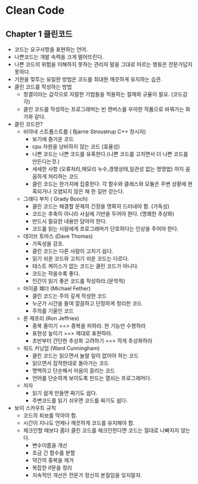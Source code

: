 # Clean Code

## Chapter 1 클린코드

* 코드는 요구사항을 표현하는 언어.
* 나쁜코드는 개발 속력을 크게 떨어뜨린다.
* 나쁜 코드의 위험을 이해하지 못하는 관리자 말을 그대로 따르는 행동은 전문가답지 못하다.
* 기한을 맞투는 유일한 방법은 코드를 최대한 깨끗하게 유지하는 습관.
* 클린 코드를 작성하는 방법
	* 청결이라는 감각으로 자잘한 기법들을 적용하는 절제와 규율이 필요. (코드감각)
	* 클린 코드를 작성하는 프로그래머는 빈 캔버스를 우아한 작품으로 바꿔가는 화가와 같다.
* 클린 코드란?
	* 비야네 스트롭스트룹 ( Bjarne Stroustrup C++ 창시자)
		* 보기에 즐거운 코드
		* cpu 자원을 낭비하지 않는 코드 (효율성)
		* 나쁜 코드는 나쁜 코드를 유혹한다.(나쁜 코드를 고치면서 더 나쁜 코드를 만든다는것.)
		* 세세한 사항 (오류처리,메모리 누수,경쟁상태,일관성 없는 명명법) 까지 꼼꼼하게 처리하는 코드
		* 클린 코드는 한가지에 집중한다. 각 함수와 클래스와 모듈은 주변 상황에 현혹되거나 오염되지 않은 채 한 길만 걷는다.
    * 그래디 부치 ( Grady Booch)
    	* 클린 코드는 해결할 문제의 긴장을 명확히 드러내야 함. (가독성)
    	* 코드는 추축이 아니라 사실에 기반을 두어야 한다. (명쾌한 추상화)
    	* 반드시 필요한 내용만 담아야 한다.
    	* 코드를 읽는 사람에게 프로그래머가 단호하다는 인상을 주어야 한다.
    * 데이브 토마스 (Dave Thomas)
    	* 가독성을 강조.
    	* 클린 코드는 다른 사람이 고치기 쉽다.
    	* 읽기 쉬운 코드와 고치기 쉬운 코드는 다르다.
    	* 테스트 케이스가 없는 코드는 클린 코드가 아니다.
    	* 코드는 작을수록 좋다.
    	* 인간이 읽기 좋은 코드를 작성하라.(문학적)
    * 마이클 폐더 (Michael Fether)
    	* 클린 코드는 주의 깊게 작성한 코드
    	* 누군가 시간을 들여 깔끔하고 단정하게 정리한 코드
    	* 주의를 기울인 코드
    * 론 제프리 (Ron Jeffries)
    	* 중복 줄이기 ==> 중복을 피하라. 한 기능만 수행하라
    	* 표현성 높이기 ==> 제대로 표현하라.
    	* 초반부터 간단한 추상화 고려하기 ==> 작게 추상화하라
    * 워드 커닝엄 (Ward Cunningham)
    	* 클린 코드는 읽으면서 놀랄 일이 없어야 하는 코드
    	* 읽으면서 짐작한대로 돌아가는 코드
    	* 명백하고 단순해서 마음이 끌리는 코드
    	* 언어를 단순하게 보이도록 만드는 열쇠는 프로그래머다.
    * 저자
    	* 읽기 쉽게 만들면 짜기도 쉽다.
    	* 주변코드를 읽기 쉬우면 코드를 짜기도 쉽다.
* 보이 스카우트 규칙
	* 코드의 퇴보를 막아야 함.
	* 시간이 지나도 언제나 깨끗하게 코드를 유지해야 함.
	* 체크인할 때보다 좀더 클린 코드를 체크인한다면 코드는 절대로 나빠지지 않는다.
		* 변수이름을 개선
		* 조금 긴 함수를 분할
		* 약간의 중복을 제거
		* 복잡한 if문을 정리
		* 지속적인 개선은 전문가 정신의 본질임을 잊지말자.